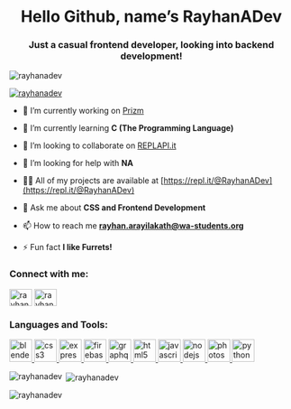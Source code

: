 <h1 align="center">Hello Github, name’s RayhanADev</h1>
<h3 align="center">Just a casual frontend developer, looking into backend development!</h3>

<p align="left"> <img src="https://komarev.com/ghpvc/?username=rayhanadev&label=Profile%20views&color=d357fe&style=flat-square" alt="rayhanadev" /> </p>

<p align="left"> <a href="https://github.com/ryo-ma/github-profile-trophy"><img src="https://github-profile-trophy.vercel.app/?username=rayhanadev" alt="rayhanadev" /></a> </p>

- 🔭 I’m currently working on [Prizm](https://github.com/RayhanADev/Prizm)

- 🌱 I’m currently learning **C (The Programming Language)**

- 👯 I’m looking to collaborate on [REPLAPI.it](https://github.com/RayhanADev/REPLAPI.it)

- 🤝 I’m looking for help with **NA**

- 👨‍💻 All of my projects are available at [https://repl.it/@RayhanADev](https://repl.it/@RayhanADev)

- 💬 Ask me about **CSS and Frontend Development**

- 📫 How to reach me **rayhan.arayilakath@wa-students.org**

- ⚡ Fun fact **I like Furrets!**

<h3 align="left">Connect with me:</h3>
<p align="left">
<a href="https://dev.to/rayhanadev" target="blank"><img align="center" src="https://cdn.jsdelivr.net/npm/simple-icons@3.0.1/icons/dev-dot-to.svg" alt="rayhanadev" height="30" width="40" /></a>
<a href="https://stackoverflow.com/users/rayhanadev" target="blank"><img align="center" src="https://cdn.jsdelivr.net/npm/simple-icons@3.0.1/icons/stackoverflow.svg" alt="rayhanadev" height="30" width="40" /></a>
</p>

<h3 align="left">Languages and Tools:</h3>
<p align="left"> <a href="https://www.blender.org/" target="_blank"> <img src="https://download.blender.org/branding/community/blender_community_badge_white.svg" alt="blender" width="40" height="40"/> </a> <a href="https://www.w3schools.com/css/" target="_blank"> <img src="https://devicons.github.io/devicon/devicon.git/icons/css3/css3-original-wordmark.svg" alt="css3" width="40" height="40"/> </a> <a href="https://expressjs.com" target="_blank"> <img src="https://devicons.github.io/devicon/devicon.git/icons/express/express-original-wordmark.svg" alt="express" width="40" height="40"/> </a> <a href="https://firebase.google.com/" target="_blank"> <img src="https://www.vectorlogo.zone/logos/firebase/firebase-icon.svg" alt="firebase" width="40" height="40"/> </a> <a href="https://graphql.org" target="_blank"> <img src="https://www.vectorlogo.zone/logos/graphql/graphql-icon.svg" alt="graphql" width="40" height="40"/> </a> <a href="https://www.w3.org/html/" target="_blank"> <img src="https://devicons.github.io/devicon/devicon.git/icons/html5/html5-original-wordmark.svg" alt="html5" width="40" height="40"/> </a> <a href="https://developer.mozilla.org/en-US/docs/Web/JavaScript" target="_blank"> <img src="https://devicons.github.io/devicon/devicon.git/icons/javascript/javascript-original.svg" alt="javascript" width="40" height="40"/> </a> <a href="https://nodejs.org" target="_blank"> <img src="https://devicons.github.io/devicon/devicon.git/icons/nodejs/nodejs-original-wordmark.svg" alt="nodejs" width="40" height="40"/> </a> <a href="https://www.photoshop.com/en" target="_blank"> <img src="https://devicons.github.io/devicon/devicon.git/icons/photoshop/photoshop-plain.svg" alt="photoshop" width="40" height="40"/> </a> <a href="https://www.python.org" target="_blank"> <img src="https://devicons.github.io/devicon/devicon.git/icons/python/python-original.svg" alt="python" width="40" height="40"/> </a> </p>

<p><img align="left" src="https://github-readme-stats.vercel.app/api/top-langs?username=rayhanadev&show_icons=true&theme=tokyonight&hide_border=true&locale=en&layout=compact" alt="rayhanadev" /></p>

<p>&nbsp;<img align="center" src="https://github-readme-stats.vercel.app/api?username=rayhanadev&show_icons=true&theme=tokyonight&title_color=000000&text_color=000000&hide_border=true&locale=en" alt="rayhanadev" /></p>

<p><img align="center" src="https://github-readme-streak-stats.herokuapp.com/?user=rayhanadev&theme=dark" alt="rayhanadev" /></p>
